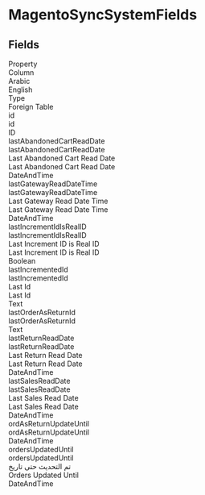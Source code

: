 # MagentoSyncSystemFields

<ContentFilter/>

<div class='searchable'>

## Fields

<div class="nama-table">
<div class="row header-row">
<div class="cell">Property</div>
<div class="cell">Column</div>
<div class="cell">Arabic</div>
<div class="cell">English</div>
<div class="cell">Type</div>
<div class="cell">Foreign Table</div>
</div><div class="row searchable" id="id">
<div class="cell" data-label="Property">id</div>
<div class="cell" data-label="Column">id</div>
<div class="cell" data-label="Arabic"></div>
<div class="cell" data-label="English"></div>
<div class="cell" data-label="Type">ID</div>

</div>

<div class="row searchable" id="lastAbandonedCartReadDate">
<div class="cell" data-label="Property">lastAbandonedCartReadDate</div>
<div class="cell" data-label="Column">lastAbandonedCartReadDate</div>
<div class="cell" data-label="Arabic">Last Abandoned Cart Read Date</div>
<div class="cell" data-label="English">Last Abandoned Cart Read Date</div>
<div class="cell" data-label="Type">DateAndTime</div>

</div>

<div class="row searchable" id="lastGatewayReadDateTime">
<div class="cell" data-label="Property">lastGatewayReadDateTime</div>
<div class="cell" data-label="Column">lastGatewayReadDateTime</div>
<div class="cell" data-label="Arabic">Last Gateway Read Date Time</div>
<div class="cell" data-label="English">Last Gateway Read Date Time</div>
<div class="cell" data-label="Type">DateAndTime</div>

</div>

<div class="row searchable" id="lastIncrementIdIsRealID">
<div class="cell" data-label="Property">lastIncrementIdIsRealID</div>
<div class="cell" data-label="Column">lastIncrementIdIsRealID</div>
<div class="cell" data-label="Arabic">Last Increment ID is Real ID</div>
<div class="cell" data-label="English">Last Increment ID is Real ID</div>
<div class="cell" data-label="Type">Boolean</div>

</div>

<div class="row searchable" id="lastIncrementedId">
<div class="cell" data-label="Property">lastIncrementedId</div>
<div class="cell" data-label="Column">lastIncrementedId</div>
<div class="cell" data-label="Arabic">Last Id</div>
<div class="cell" data-label="English">Last Id</div>
<div class="cell" data-label="Type">Text</div>

</div>

<div class="row searchable" id="lastOrderAsReturnId">
<div class="cell" data-label="Property">lastOrderAsReturnId</div>
<div class="cell" data-label="Column">lastOrderAsReturnId</div>
<div class="cell" data-label="Arabic"></div>
<div class="cell" data-label="English"></div>
<div class="cell" data-label="Type">Text</div>

</div>

<div class="row searchable" id="lastReturnReadDate">
<div class="cell" data-label="Property">lastReturnReadDate</div>
<div class="cell" data-label="Column">lastReturnReadDate</div>
<div class="cell" data-label="Arabic">Last Return Read Date</div>
<div class="cell" data-label="English">Last Return Read Date</div>
<div class="cell" data-label="Type">DateAndTime</div>

</div>

<div class="row searchable" id="lastSalesReadDate">
<div class="cell" data-label="Property">lastSalesReadDate</div>
<div class="cell" data-label="Column">lastSalesReadDate</div>
<div class="cell" data-label="Arabic">Last Sales Read Date</div>
<div class="cell" data-label="English">Last Sales Read Date</div>
<div class="cell" data-label="Type">DateAndTime</div>

</div>

<div class="row searchable" id="ordAsReturnUpdateUntil">
<div class="cell" data-label="Property">ordAsReturnUpdateUntil</div>
<div class="cell" data-label="Column">ordAsReturnUpdateUntil</div>
<div class="cell" data-label="Arabic"></div>
<div class="cell" data-label="English"></div>
<div class="cell" data-label="Type">DateAndTime</div>

</div>

<div class="row searchable" id="ordersUpdatedUntil">
<div class="cell" data-label="Property">ordersUpdatedUntil</div>
<div class="cell" data-label="Column">ordersUpdatedUntil</div>
<div class="cell" data-label="Arabic">تم التحديث حتى تاريخ</div>
<div class="cell" data-label="English">Orders Updated Until</div>
<div class="cell" data-label="Type">DateAndTime</div>

</div>


</div>
</div>


